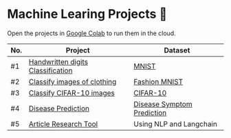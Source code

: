 # Machine Learing Projects :brain:

Open the projects in [Google Colab](https://colab.research.google.com/) to run them in the cloud.

| No. | Project                                            | Dataset                                                                                                      |
| --- | -------------------------------------------------- | ------------------------------------------------------------------------------------------------------------ |
| #1  | [Handwritten digits Classification](MNIST.ipynb)   | [MNIST](http://yann.lecun.com/exdb/mnist/)                                                                   |
| #2  | [Classify images of clothing](Fashion_MNIST.ipynb) | [Fashion MNIST](https://github.com/zalandoresearch/fashion-mnist)                                            |
| #3  | [Classify CIFAR-10 images](CIFAR-10.ipynb)         | [CIFAR-10](https://www.cs.toronto.edu/~kriz/cifar.html)                                                      |
| #4  | [Disease Prediction](./disease-prediction/)        | [Disease Symptom Prediction](https://www.kaggle.com/datasets/itachi9604/disease-symptom-description-dataset) |
| #5  | [Article Research Tool](./articale-research-tool/) | Using NLP and Langchain                                                                                      |
